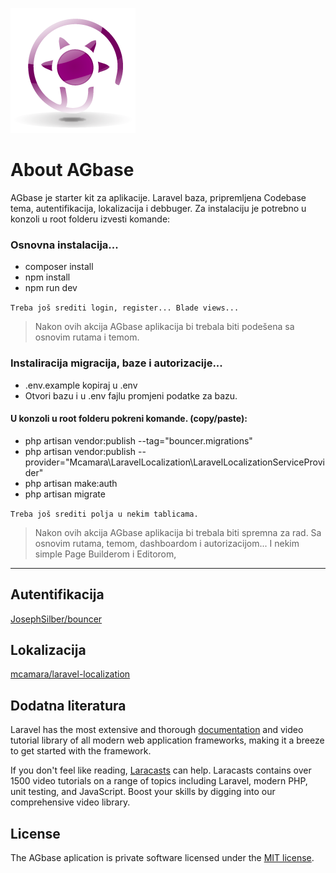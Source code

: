 ![alt text](public/media/aglogo.png "Logo Title Text 1")
# About AGbase

AGbase je starter kit za aplikacije. Laravel baza, pripremljena Codebase tema, autentifikacija, lokalizacija i debbuger. Za instalaciju je potrebno u konzoli u root folderu izvesti komande:

### Osnovna instalacija...

- composer install
- npm install
- npm run dev

`Treba još srediti login, register... Blade views...`

> Nakon ovih akcija AGbase aplikacija bi trebala biti podešena sa osnovim rutama i temom.

### Instaliracija migracija, baze i autorizacije...

- .env.example kopiraj u .env
- Otvori bazu i u .env fajlu promjeni podatke za bazu.

#### U konzoli u root folderu pokreni komande. (copy/paste):

- php artisan vendor:publish --tag="bouncer.migrations"
- php artisan vendor:publish --provider="Mcamara\LaravelLocalization\LaravelLocalizationServiceProvider"
- php artisan make:auth
- php artisan migrate

`Treba još srediti polja u nekim tablicama.`

> Nakon ovih akcija AGbase aplikacija bi trebala biti spremna za rad. 
> Sa osnovim rutama, temom, dashboardom i autorizacijom...
> I nekim simple Page Builderom i Editorom,

---

## Autentifikacija

[JosephSilber/bouncer](https://github.com/JosephSilber/bouncer)

## Lokalizacija

[mcamara/laravel-localization](https://github.com/mcamara/laravel-localization)

## Dodatna literatura

Laravel has the most extensive and thorough [documentation](https://laravel.com/docs) and video tutorial library of all modern web application frameworks, making it a breeze to get started with the framework.

If you don't feel like reading, [Laracasts](https://laracasts.com) can help. Laracasts contains over 1500 video tutorials on a range of topics including Laravel, modern PHP, unit testing, and JavaScript. Boost your skills by digging into our comprehensive video library.


## License

The AGbase aplication is private software licensed under the [MIT license](https://opensource.org/licenses/MIT).
